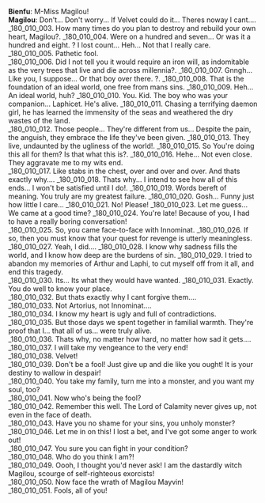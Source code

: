 **Bienfu**:      M-Miss Magilou!  
**Magilou**:   Don't... Don't worry... If Velvet could do it... Theres noway I cant.... 
_180_010_003. How many times do you plan to destroy and rebuild your own heart, Magilou?. 
_180_010_004. Were on a hundred and seven... Or was it a hundred and eight.  ? I lost count... Heh... Not that I really care.  
_180_010_005. Pathetic fool.  
_180_010_006. Did I not tell you it would require an iron will, as indomitable as the very trees that live and die across millennia?. 
_180_010_007. Gnngh... Like you, I suppose... Or that boy over there.  ?. 
_180_010_008. That is the foundation of an ideal world, one free from mans sins. 
_180_010_009. Heh... An ideal world, huh? 
_180_010_010. You. Kid. The boy who was your companion... Laphicet. He's alive. 
_180_010_011. Chasing a terrifying daemon girl, he has learned the immensity of the seas and weathered the dry wastes of the land.  
_180_010_012. Those people... They're different from us... Despite the pain, the anguish, they embrace the life they've been given. 
_180_010_013. They live, undaunted by the ugliness of the world!. 
_180_010_015. So You're doing this all for them? Is that what this is?. 
_180_010_016. Hehe... Not even close. They aggravate me to my wits end.  
_180_010_017. Like stabs in the chest, over and over and over. And thats exactly why.... 
_180_010_018. Thats why... I intend to see how all of this ends... I won't be satisfied until I do!. 
_180_010_019. Words bereft of meaning. You truly are my greatest failure. 
_180_010_020. Gosh... Funny just how little I care... 
_180_010_021. No! Please! 
_180_010_023. Let me guess... We came at a good time? 
_180_010_024. You're late! Because of you, I had to have a really boring conversation!  
_180_010_025. So, you came face-to-face with Innominat. 
_180_010_026. If so, then you must know that your quest for revenge is utterly meaningless. 
_180_010_027. Yeah, I did.... 
_180_010_028. I know why sadness fills the world, and I know how deep are the burdens of sin. 
_180_010_029. I tried to abandon my memories of Arthur and Laphi, to cut myself off from it all, and end this tragedy.  
_180_010_030. Its... Its what they would have wanted. 
_180_010_031. Exactly. You do well to know your place.  
_180_010_032. But thats exactly why I cant forgive them....  
_180_010_033. Not Artorius, not Innominat....  
_180_010_034. I know my heart is ugly and full of contradictions.  
_180_010_035. But those days we spent together in familial warmth.  They're proof that I... that all of us... were truly alive.  
_180_010_036. Thats why, no matter how hard, no matter how sad it gets....  
_180_010_037. I will take my vengeance to the very end!  
_180_010_038. Velvet!  
_180_010_039. Don't be a fool! Just give up and die like you ought! It is your destiny to wallow in despair!  
_180_010_040. You take my family, turn me into a monster, and you want my soul, too?  
_180_010_041. Now who's being the fool?  
_180_010_042. Remember this well. The Lord of Calamity never gives up, not even in the face of death.  
_180_010_043. Have you no shame for your sins, you unholy monster?  
_180_010_046. Let me in on this! I lost a bet, and I've got some anger to work out!  
_180_010_047. You sure you can fight in your condition?  
_180_010_048. Who do you think I am?!  
_180_010_049. Oooh, I thought you'd never ask! I am the dastardly witch Magilou, scourge of self-righteous exorcists!  
_180_010_050. Now face the wrath of Magilou Mayvin!  
_180_010_051. Fools, all of you!  